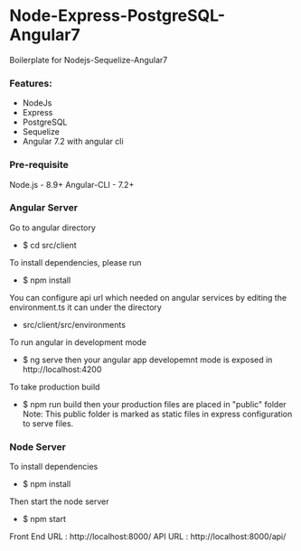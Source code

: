 # Node-Express-PostgreSQL-Angular7

Boilerplate for Nodejs-Sequelize-Angular7

### Features:

- NodeJs
- Express
- PostgreSQL
- Sequelize
- Angular 7.2 with angular cli

### Pre-requisite

Node.js - 8.9+
Angular-CLI - 7.2+

### Angular Server

Go to angular directory

- \$ cd src/client

To install dependencies, please run

- \$ npm install

You can configure api url which needed on angular services by editing the environment.ts it can under the directory

- src/client/src/environments

To run angular in development mode

- \$ ng serve
  then your angular app developemnt mode is exposed in http://localhost:4200

To take production build

- \$ npm run build
  then your production files are placed in "public" folder
  Note: This public folder is marked as static files in express configuration to serve files.

### Node Server

To install dependencies

- \$ npm install

Then start the node server

- \$ npm start

Front End URL : http://localhost:8000/
API URL : http://localhost:8000/api/
